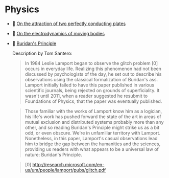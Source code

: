 # Physics

* :scroll: [On the attraction of two perfectly conducting plates](on-the-attraction-of-two-perfectly-conducting-plates.pdf)

* :scroll: [On the electrodynamics of moving bodies](on-the-electrodynamics-of-moving-bodies.pdf)

* :scroll: [Buridan's Principle](buridans-principle.pdf)

    Description by Tom Santero: 
    
    > In 1984 Leslie Lamport began to observe the glitch problem [0] occurs in everyday life. Realizing this phenomenon had not been discussed by psychologists of the day, he set out to describe his observations using the classical formalization of Buridan's ass. Lamport initially failed to have this paper published in various scientific journals, being rejected on grounds of superficiality. It wasn't until 2011, when a reader suggested he resubmit to Foundations of Physics, that the paper was eventually published.

    > Those familiar with the works of Lamport know him as a logician, his life's work has pushed forward the state of the art in areas of mutual exclusion and distributed systems probably more than any other, and so reading Buridan's Principle might strike us as a bit odd, or even obscure. We're in unfamiliar territory with Lamport. Nonetheless, in this paper, Lamport's casual observations lead him to bridge the gap between the humanities and the sciences, providing us readers with what appears to be a universal law of nature: Buridan's Principle. 

    > [0] http://research.microsoft.com/en-us/um/people/lamport/pubs/glitch.pdf
